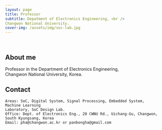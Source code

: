 ```yaml
---
layout: page
title: Professor
subtitle: Depatment of Electronics Engineering, <br />
Changwon National University.
cover-img: /assets/img/soc-lab.jpg
---
```


<br/>

## About me

Professor in the Department of Electronics Engineering, <br/>
Changwon National University, Korea.

## Contact

```
Areas: SoC, Digital System, Signal Processing, Embedded System, Machine Learning
Laboratory, SoC Design Lab.
Office: Dept. of Electronics Eng., 20 CWNU Rd., Uichang-Gu, Changwon, South Kyungsang, Korea
Email: pha@changwon.ac.kr or panbongha@gmail.com
```
